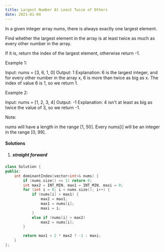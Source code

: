 ```yaml
---
title: Largest Number At Least Twice of Others
date: 2021-01-04
---
```

In a given integer array nums, there is always exactly one largest element.

Find whether the largest element in the array is at least twice as much as every other number in the array.

If it is, return the index of the largest element, otherwise return -1.

Example 1:

Input: nums = [3, 6, 1, 0]
Output: 1
Explanation: 6 is the largest integer, and for every other number in the array x,
6 is more than twice as big as x.  The index of value 6 is 1, so we return 1.
 

Example 2:

Input: nums = [1, 2, 3, 4]
Output: -1
Explanation: 4 isn't at least as big as twice the value of 3, so we return -1.
 

Note:

nums will have a length in the range [1, 50].
Every nums[i] will be an integer in the range [0, 99].

#### Solutions

1. ##### straight forward

```cpp
class Solution {
public:
    int dominantIndex(vector<int>& nums) {
        if (nums.size() <= 1) return 0;
        int max2 = INT_MIN, max1 = INT_MIN, maxi = 0;
        for (int i = 0; i < nums.size(); i++) {
            if (nums[i] > max1) {
                max2 = max1;
                max1 = nums[i];
                maxi = i;
            }
            else if (nums[i] > max2)
                max2 = nums[i];
        }

        return max1 < 2 * max2 ? -1 : maxi;
    }
};
```